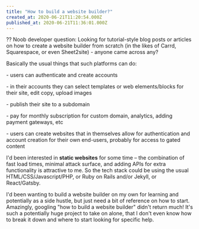 ```yaml
---
title: "How to build a website builder?"
created_at: 2020-06-21T11:20:54.000Z
published_at: 2020-06-21T11:36:01.000Z
---
```

?? Noob developer question: Looking for tutorial-style blog posts or articles on how to create a website builder from scratch (in the likes of Carrd, Squarespace, or even Sheet2site) - anyone came across any? 

  

Basically the usual things that such platforms can do:

\- users can authenticate and create accounts

\- in their accounts they can select templates or web elements/blocks for their site, edit copy, upload images

\- publish their site to a subdomain

\- pay for monthly subscription for custom domain, analytics, adding payment gateways, etc

\- users can create websites that in themselves allow for authentication and account creation for their own end-users, probably for access to gated content

  

I'd been interested in **static websites** for some time – the combination of fast load times, minimal attack surface, and adding APIs for extra functionality is attractive to me. So the tech stack could be using the usual HTML/CSS/Javascript/PHP, or Ruby on Rails and/or Jekyll, or React/Gatsby. 

  

I'd been wanting to build a website builder on my own for learning and potentially as a side hustle, but just need a bit of reference on how to start. Amazingly, googling "how to build a website builder" didn't return much! It's such a potentially huge project to take on alone, that I don't even know how to break it down and where to start looking for specific help.
